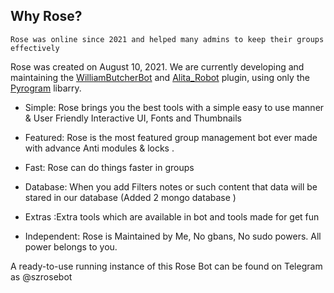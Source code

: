 ## Why Rose?
```
Rose was online since 2021 and helped many admins to keep their groups effectively
```

Rose was created on August 10, 2021. We are currently developing and maintaining the [WilliamButcherBot](https://github.com/thehamkercat/WilliamButcherBot) and [Alita_Robot](https://github.com/Divkix/Alita_Robot/) plugin, using only the [Pyrogram](https://docs.pyrogram.org/) libarry.

- Simple: Rose brings you the best tools with a simple easy to use manner & User Friendly Interactive UI, Fonts and Thumbnails

- Featured: Rose is the most featured group management bot ever made with advance Anti modules & locks .

- Fast: Rose can do things faster in groups

- Database: When you add Filters notes or such content that data will be stared in our database (Added 2 mongo database )

- Extras :Extra tools which are available in bot and tools made for get fun

- Independent: Rose is Maintained by Me, No gbans, No sudo powers. All power belongs to you.

A ready-to-use running instance of this Rose Bot can be found on Telegram as @szrosebot